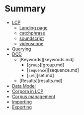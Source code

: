 # Summary

* [LCP](README.md#)
    * [Landing page](lcp_landing.md)
    * [catchphrase](catchphrase.md)
    * [soundscript](soundscript.md)
    * [videoscope](videoscope.md)
* [Querying](querying.md)
* [DQD](dqd.md)
    * [Keywords][keywords.md]
        * [`group`][group.md]
        * [`sequence`][sequence.md]
        * [`set`][set.md]
    * [Results][results.md]
* [Data Model](model.md)
* [Corpora in LCP](corpora_in_lcp.md)
* [Corpus management](corpus_management.md)
* [Importing](importing.md)
* [Exporting](exporting.md)



